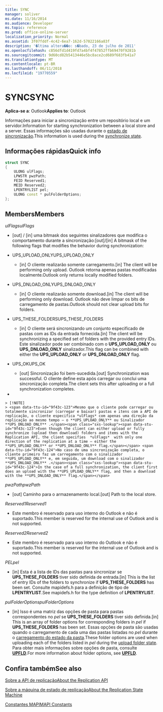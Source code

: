 ```yaml
---
title: SYNC
manager: soliver
ms.date: 11/16/2014
ms.audience: Developer
ms.topic: reference
ms.prod: office-online-server
localization_priority: Normal
ms.assetid: 3f07fddf-4c42-6ea7-162d-57022166a83f
description: '�ltima altera��o: s�bado, 23 de julho de 2011'
ms.openlocfilehash: c856dfd1d419fd7a4bf4f47852ffb69470f9281b
ms.sourcegitcommit: 9d60cd82b5413446e5bc8ace2cd689f683fb41a7
ms.translationtype: MT
ms.contentlocale: pt-BR
ms.lasthandoff: 06/11/2018
ms.locfileid: "19770559"
---
```

# <a name="sync"></a><span data-ttu-id="9f43c-103">SYNC</span><span class="sxs-lookup"><span data-stu-id="9f43c-103">SYNC</span></span>

  
  
<span data-ttu-id="9f43c-104">**Aplica-se a**: Outlook</span><span class="sxs-lookup"><span data-stu-id="9f43c-104">**Applies to**: Outlook</span></span> 
  
<span data-ttu-id="9f43c-105">Informações para iniciar a sincronização entre um repositório local e um servidor.</span><span class="sxs-lookup"><span data-stu-id="9f43c-105">Information for starting synchronization between a local store and a server.</span></span> <span data-ttu-id="9f43c-106">Essas informações são usadas durante o [estado de sincronização](synchronize-state.md).</span><span class="sxs-lookup"><span data-stu-id="9f43c-106">This information is used during the [synchronize state](synchronize-state.md).</span></span>
  
## <a name="quick-info"></a><span data-ttu-id="9f43c-107">Informações rápidas</span><span class="sxs-lookup"><span data-stu-id="9f43c-107">Quick info</span></span>

```cpp
struct SYNC 
{ 
    ULONG ulFlags; 
    LPWSTR pwzPath; 
    FEID Reserved1; 
    MEID Reserved2; 
    LPENTRYLIST pel; 
    ULONG const * pulFolderOptions; 
};
```

## <a name="members"></a><span data-ttu-id="9f43c-108">Members</span><span class="sxs-lookup"><span data-stu-id="9f43c-108">Members</span></span>

 <span data-ttu-id="9f43c-109">_ulFlags_</span><span class="sxs-lookup"><span data-stu-id="9f43c-109">_ulFlags_</span></span>
  
- <span data-ttu-id="9f43c-110">[out] / [in] uma bitmask dos seguintes sinalizadores que modifica o comportamento durante a sincronização:</span><span class="sxs-lookup"><span data-stu-id="9f43c-110">[out]/[in] A bitmask of the following flags that modifies the behavior during synchronization:</span></span>
    
- <span data-ttu-id="9f43c-111">UPS_UPLOAD_ONLY</span><span class="sxs-lookup"><span data-stu-id="9f43c-111">UPS_UPLOAD_ONLY</span></span>
    
  - <span data-ttu-id="9f43c-112">[in] O cliente realizarão somente carregamento.</span><span class="sxs-lookup"><span data-stu-id="9f43c-112">[in] The client will be performing only upload.</span></span> <span data-ttu-id="9f43c-113">Outlook retorna apenas pastas modificadas localmente.</span><span class="sxs-lookup"><span data-stu-id="9f43c-113">Outlook only returns locally modified folders.</span></span>
    
- <span data-ttu-id="9f43c-114">UPS_DNLOAD_ONLY</span><span class="sxs-lookup"><span data-stu-id="9f43c-114">UPS_DNLOAD_ONLY</span></span>
    
  - <span data-ttu-id="9f43c-115">[in] O cliente realizarão somente download.</span><span class="sxs-lookup"><span data-stu-id="9f43c-115">[in] The client will be performing only download.</span></span> <span data-ttu-id="9f43c-116">Outlook não deve limpar os bits de carregamento de pastas.</span><span class="sxs-lookup"><span data-stu-id="9f43c-116">Outlook should not clear upload bits for folders.</span></span>
    
- <span data-ttu-id="9f43c-117">UPS_THESE_FOLDERS</span><span class="sxs-lookup"><span data-stu-id="9f43c-117">UPS_THESE_FOLDERS</span></span>
    
  - <span data-ttu-id="9f43c-118">[in] O cliente será sincronizando um conjunto especificado de pastas com as IDs da entrada fornecida.</span><span class="sxs-lookup"><span data-stu-id="9f43c-118">[in] The client will be synchronizing a specified set of folders with the provided entry IDs.</span></span> <span data-ttu-id="9f43c-119">Este sinalizador pode ser combinado com o **UPS_UPLOAD_ONLY** ou **UPS_DNLOAD_ONLY** sinalizador.</span><span class="sxs-lookup"><span data-stu-id="9f43c-119">This flag can be combined with either the **UPS_UPLOAD_ONLY** or **UPS_DNLOAD_ONLY** flag.</span></span> 
    
- <span data-ttu-id="9f43c-120">UPS_OK</span><span class="sxs-lookup"><span data-stu-id="9f43c-120">UPS_OK</span></span>
    
  - <span data-ttu-id="9f43c-121">[out] Sincronização foi bem-sucedida.</span><span class="sxs-lookup"><span data-stu-id="9f43c-121">[out] Synchronization was successful.</span></span> <span data-ttu-id="9f43c-122">O cliente define esta após carregar ou conclui uma sincronização completa.</span><span class="sxs-lookup"><span data-stu-id="9f43c-122">The client sets this after uploading or a full synchronization completes.</span></span>
    
- 
    
    > [!NOTE]
    > <span data-ttu-id="9f43c-123">Mesmo que o cliente pode carregar ou totalmente sincronizar (carregar e baixar) pastas e itens com a API de replicação, o cliente especifica *ulFlags* com apenas uma direção da replicação ao mesmo tempo — o **UPS_UPLOAD_ONLY** ou Sinalizador **UPS_DNLOAD_ONLY** .</span><span class="sxs-lookup"><span data-stu-id="9f43c-123">Even though the client can either upload or fully synchronize (upload then download) folders and items with the Replication API, the client specifies  *ulFlags*  with only one direction of the replication at a time — either the **UPS_UPLOAD_ONLY** or **UPS_DNLOAD_ONLY** flag.</span></span> <span data-ttu-id="9f43c-124">No caso de uma sincronização completa, o cliente primeiro faz um carregamento com o sinalizador **UPS_UPLOAD_ONLY** e, em seguida, um download com o sinalizador **UPS_DNLOAD_ONLY** .</span><span class="sxs-lookup"><span data-stu-id="9f43c-124">In the case of a full synchronization, the client first does an upload with the **UPS_UPLOAD_ONLY** flag, and then a download with the **UPS_DNLOAD_ONLY** flag.</span></span> 
  
 <span data-ttu-id="9f43c-125">_pwzPath_</span><span class="sxs-lookup"><span data-stu-id="9f43c-125">_pwzPath_</span></span>
  
- <span data-ttu-id="9f43c-126">[out] Caminho para o armazenamento local.</span><span class="sxs-lookup"><span data-stu-id="9f43c-126">[out] Path to the local store.</span></span>
    
 <span data-ttu-id="9f43c-127">_Reserved1_</span><span class="sxs-lookup"><span data-stu-id="9f43c-127">_Reserved1_</span></span>
  
- <span data-ttu-id="9f43c-128">Este membro é reservado para uso interno do Outlook e não é suportado.</span><span class="sxs-lookup"><span data-stu-id="9f43c-128">This member is reserved for the internal use of Outlook and is not supported.</span></span>
    
 <span data-ttu-id="9f43c-129">_Reserved2_</span><span class="sxs-lookup"><span data-stu-id="9f43c-129">_Reserved2_</span></span>
  
- <span data-ttu-id="9f43c-130">Este membro é reservado para uso interno do Outlook e não é suportado.</span><span class="sxs-lookup"><span data-stu-id="9f43c-130">This member is reserved for the internal use of Outlook and is not supported.</span></span>
    
 <span data-ttu-id="9f43c-131">*PEL*</span><span class="sxs-lookup"><span data-stu-id="9f43c-131">*pel*</span></span> 
  
- <span data-ttu-id="9f43c-132">[in] Esta é a lista de IDs das pastas para sincronizar se **UPS_THESE_FOLDERS** tiver sido definida de entrada.</span><span class="sxs-lookup"><span data-stu-id="9f43c-132">[in] This is the list of entry IDs of the folders to synchronize if **UPS_THESE_FOLDERS** has been set.</span></span> <span data-ttu-id="9f43c-133">Consulte mapidefs.h para a definição de tipo de **LPENTRYLIST**.</span><span class="sxs-lookup"><span data-stu-id="9f43c-133">See mapidefs.h for the type definition of **LPENTRYLIST**.</span></span> 
    
 <span data-ttu-id="9f43c-134">_pulFolderOptions_</span><span class="sxs-lookup"><span data-stu-id="9f43c-134">_pulFolderOptions_</span></span>
  
- <span data-ttu-id="9f43c-135">[in] Isso é uma matriz das opções de pasta para pastas correspondentes no *pel* se **UPS_THESE_FOLDERS** tiver sido definida.</span><span class="sxs-lookup"><span data-stu-id="9f43c-135">[in] This is an array of folder options for corresponding folders in  *pel*  if **UPS_THESE_FOLDERS** has been set.</span></span> <span data-ttu-id="9f43c-136">Essas opções de pasta são usadas quando o carregamento de cada uma das pastas listadas no *pel* durante o [carregamento do estado da pasta](upload-folder-state.md).</span><span class="sxs-lookup"><span data-stu-id="9f43c-136">These folder options are used when uploading each of the folders listed in  *pel*  during the [upload folder state](upload-folder-state.md).</span></span> <span data-ttu-id="9f43c-137">Para obter mais informações sobre opções de pasta, consulte **[UPFLD](upfld.md)**.</span><span class="sxs-lookup"><span data-stu-id="9f43c-137">For more information about folder options, see **[UPFLD](upfld.md)**.</span></span> 
    
## <a name="see-also"></a><span data-ttu-id="9f43c-138">Confira também</span><span class="sxs-lookup"><span data-stu-id="9f43c-138">See also</span></span>



[<span data-ttu-id="9f43c-139">Sobre a API de replicação</span><span class="sxs-lookup"><span data-stu-id="9f43c-139">About the Replication API</span></span>](about-the-replication-api.md)
  
[<span data-ttu-id="9f43c-140">Sobre a máquina de estado de replicação</span><span class="sxs-lookup"><span data-stu-id="9f43c-140">About the Replication State Machine</span></span>](about-the-replication-state-machine.md)
  
[<span data-ttu-id="9f43c-141">Constantes MAPI</span><span class="sxs-lookup"><span data-stu-id="9f43c-141">MAPI Constants</span></span>](mapi-constants.md)

